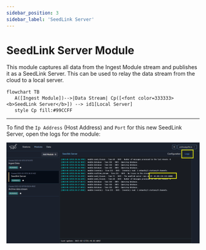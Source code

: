 ```yaml
---
sidebar_position: 3
sidebar_label: 'SeedLink Server'
---
```


# SeedLink Server Module
This module captures all data from the Ingest Module stream and publishes it as a SeedLink Server. This can be used to relay the data stream from the cloud to a local server.

```mermaid
flowchart TB
   A([Ingest Module])-->|Data Stream| Cp([<font color=333333><b>SeedLink Server</b>]) --> id1[Local Server]
   style Cp fill:#99CCFF
```

---

To find the `Ip Address` (Host Address) and `Port` for this new SeedLink Server, open the logs for the module:

![Select station type](./img/seedlink%20server.png)